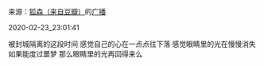 来源：[狐森（来自豆瓣）](https://www.douban.com/people/153795705/)的[广播](https://www.douban.com/people/153795705/status/2829654757/)


2020-02-23_23:01:41


被封城隔离的这段时间
感觉自己的心在一点点往下落
感觉眼睛里的光在慢慢消失
如果能度过噩梦
那么眼睛里的光再回得来么
